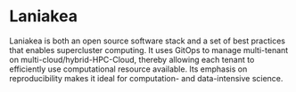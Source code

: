 # Laniakea

Laniakea is both an open source software stack and a set of best
practices that enables supercluster computing.
It uses GitOps to manage multi-tenant on multi-cloud/hybrid-HPC-Cloud,
thereby allowing each tenant to efficiently use computational resource
available.
Its emphasis on reproducibility makes it ideal for computation- and
data-intensive science.
